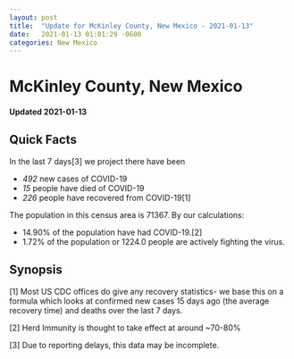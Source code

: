 ```yaml
---
layout: post
title:  "Update for McKinley County, New Mexico - 2021-01-13"
date:   2021-01-13 01:01:29 -0600
categories: New Mexico
---
```


# McKinley County, New Mexico
#### Updated 2021-01-13

## Quick Facts

In the last 7 days[3] we project there have been
- *492* new cases of COVID-19
- *15* people have died of COVID-19
- *226* people have recovered from COVID-19[1]

The population in this census area is 71367. By our calculations:
- 14.90% of the population have had COVID-19.[2]
- 1.72% of the population or 1224.0 people are actively fighting the virus.

## Synopsis




[1] Most US CDC offices do give any recovery statistics- we base this on a formula which looks at confirmed new cases
15 days ago (the average recovery time) and deaths over the last 7 days.

[2] Herd Immunity is thought to take effect at around ~70-80%

[3] Due to reporting delays, this data may be incomplete.
 
    